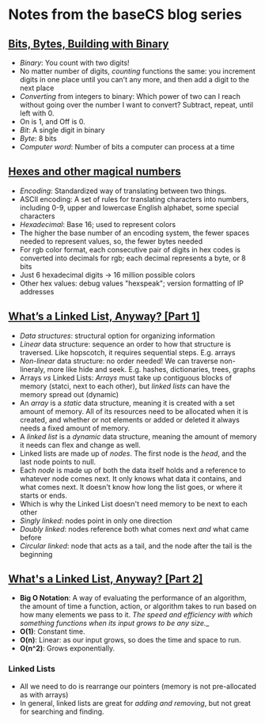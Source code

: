 # Notes from the baseCS blog series

## [Bits, Bytes, Building with Binary](https://medium.com/basecs/bits-bytes-building-with-binary-13cb4289aafa)
- _Binary_: You count with two digits! 
- No matter number of digits, _counting_ functions the same: you increment digits in one place until you can't any more, and then add a digit to the next place 
- _Converting_ from integers to binary: Which power of two can I reach without going over the number I want to convert? Subtract, repeat, until left with 0. 
- On is 1, and Off is 0. 
- _Bit_: A single digit in binary 
- _Byte_: 8 bits 
- _Computer word_: Number of bits a computer can process at a time 

## [Hexes and other magical numbers](https://medium.com/basecs/hexs-and-other-magical-numbers-9785bc26b7ee)
- _Encoding_: Standardized way of translating between two things. 
- ASCII encoding: A set of rules for translating characters into numbers, including 0-9, upper and lowercase English alphabet, some special characters
- _Hexadecimal_: Base 16; used to represent colors
- The higher the base number of an encoding system, the fewer spaces needed to represent values, so, the fewer bytes needed 
- For rgb color format, each consecutive pair of digits in hex codes is converted into decimals for rgb; each decimal represents a byte, or 8 bits 
- Just 6 hexadecimal digits -> 16 million possible colors 
- Other hex values: debug values "hexspeak"; version formatting of IP addresses 

## [What’s a Linked List, Anyway? [Part 1]](https://medium.com/basecs/whats-a-linked-list-anyway-part-1-d8b7e6508b9d)
- _Data structures_: structural option for organizing information 
- _Linear_ data structure: sequence an order to how that structure is traversed. Like hopscotch, it requires sequential steps. E.g. arrays 
- _Non-linear_ data structure: no order needed! We can traverse non-lineraly, more like hide and seek. E.g. hashes, dictionaries, trees, graphs 
- Arrays *vs* Linked Lists: *Arrays* must take up contiguous blocks of memory (statci, next to each other), but *linked lists* can have the memory spread out (dynamic)
- An _array_ is a _static_ data structure, meaning it is created with a set amount of memory. All of its resources need to be allocated when it is created, and whether or not elements or added or deleted it always needs a fixed amount of memory. 
- A _linked list_ is a _dynamic_ data structure, meaning the amount of memory it needs can flex and change as well. 
- Linked lists are made up of _nodes_. The first node is the _head_, and the last node points to null. 
- Each _node_ is made up of both the data itself holds and a reference to whatever node comes next. It only knows what data it contains, and what comes next. It doesn't know how long the list goes, or where it starts or ends. 
- Which is why the Linked List doesn't need memory to be next to each other 
- _Singly linked_: nodes point in only one direction 
- _Doubly linked_: nodes reference both what comes next _and_ what came before 
- _Circular linked_: node that acts as a tail, and the node after the tail is the beginning 

## [What's a Linked List, Anyway? [Part 2]](https://medium.com/basecs/whats-a-linked-list-anyway-part-2-131d96f71996)
- __Big O Notation__: A way of evaluating the performance of an algorithm, the amount of time a function, action, or algorithm takes to run based on how many elements we pass to it. _The speed and efficiency with which something functions when its input grows to be any size.__ 
- **O(1)**: Constant time. 
- **O(n)**: Linear: as our input grows, so does the time and space to run. 
- **O(n^2)**: Grows exponentially. 

### Linked Lists
- All we need to do is rearrange our pointers (memory is not pre-allocated as with arrays)
- In general, linked lists are great for _adding and removing_, but not great for searching and finding. 
